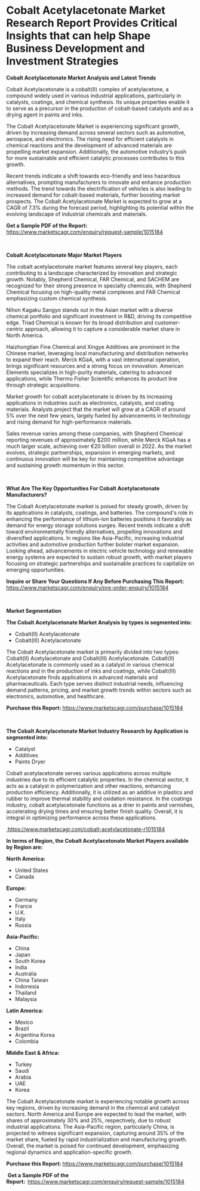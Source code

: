 <p><h1>Cobalt Acetylacetonate Market Research Report Provides Critical Insights that can help Shape Business Development and Investment Strategies</h1></p><p><strong>Cobalt Acetylacetonate Market Analysis and Latest Trends</strong></p>
<p><p>Cobalt Acetylacetonate is a cobalt(II) complex of acetylacetone, a compound widely used in various industrial applications, particularly in catalysts, coatings, and chemical synthesis. Its unique properties enable it to serve as a precursor in the production of cobalt-based catalysts and as a drying agent in paints and inks.</p><p>The Cobalt Acetylacetonate Market is experiencing significant growth, driven by increasing demand across several sectors such as automotive, aerospace, and electronics. The rising need for efficient catalysts in chemical reactions and the development of advanced materials are propelling market expansion. Additionally, the automotive industry’s push for more sustainable and efficient catalytic processes contributes to this growth.</p><p>Recent trends indicate a shift towards eco-friendly and less hazardous alternatives, prompting manufacturers to innovate and enhance production methods. The trend towards the electrification of vehicles is also leading to increased demand for cobalt-based materials, further boosting market prospects. The Cobalt Acetylacetonate Market is expected to grow at a CAGR of 7.3% during the forecast period, highlighting its potential within the evolving landscape of industrial chemicals and materials.</p></p>
<p><strong>Get a Sample PDF of the Report:&nbsp;</strong> <a href="https://www.marketscagr.com/enquiry/request-sample/1015184?utm_campaign=2485&utm_medium=2&utm_source=Github&utm_content=ia&utm_term=17042025&utm_id=cobalt-acetylacetonate">https://www.marketscagr.com/enquiry/request-sample/1015184</a></p>
<p>&nbsp;</p>
<p><strong>Cobalt Acetylacetonate Major Market Players</strong></p>
<p><p>The cobalt acetylacetonate market features several key players, each contributing to a landscape characterized by innovation and strategic growth. Notably, Shepherd Chemical, FAR Chemical, and SACHEM are recognized for their strong presence in specialty chemicals, with Shepherd Chemical focusing on high-quality metal complexes and FAR Chemical emphasizing custom chemical synthesis.</p><p>Nihon Kagaku Sangyo stands out in the Asian market with a diverse chemical portfolio and significant investment in R&D, driving its competitive edge. Triad Chemical is known for its broad distribution and customer-centric approach, allowing it to capture a considerable market share in North America.</p><p>Haizhongtian Fine Chemical and Xingye Additives are prominent in the Chinese market, leveraging local manufacturing and distribution networks to expand their reach. Merck KGaA, with a vast international operation, brings significant resources and a strong focus on innovation. American Elements specializes in high-purity materials, catering to advanced applications, while Thermo Fisher Scientific enhances its product line through strategic acquisitions.</p><p>Market growth for cobalt acetylacetonate is driven by its increasing applications in industries such as electronics, catalysts, and coating materials. Analysts project that the market will grow at a CAGR of around 5% over the next few years, largely fueled by advancements in technology and rising demand for high-performance materials.</p><p>Sales revenue varies among these companies, with Shepherd Chemical reporting revenues of approximately $200 million, while Merck KGaA has a much larger scale, achieving over €20 billion overall in 2022. As the market evolves, strategic partnerships, expansion in emerging markets, and continuous innovation will be key for maintaining competitive advantage and sustaining growth momentum in this sector.</p></p>
<p>&nbsp;</p>
<p><strong>What Are The Key Opportunities For Cobalt Acetylacetonate Manufacturers?</strong></p>
<p><p>The Cobalt Acetylacetonate market is poised for steady growth, driven by its applications in catalysts, coatings, and batteries. The compound's role in enhancing the performance of lithium-ion batteries positions it favorably as demand for energy storage solutions surges. Recent trends indicate a shift toward environmentally friendly alternatives, propelling innovations and diversified applications. In regions like Asia-Pacific, increasing industrial activities and automotive production further bolster market expansion. Looking ahead, advancements in electric vehicle technology and renewable energy systems are expected to sustain robust growth, with market players focusing on strategic partnerships and sustainable practices to capitalize on emerging opportunities.</p></p>
<p><strong>Inquire or Share Your Questions If Any Before Purchasing This Report:</strong> <a href="https://www.marketscagr.com/enquiry/pre-order-enquiry/1015184?utm_campaign=2485&utm_medium=2&utm_source=Github&utm_content=ia&utm_term=17042025&utm_id=cobalt-acetylacetonate">https://www.marketscagr.com/enquiry/pre-order-enquiry/1015184</a></p>
<p>&nbsp;</p>
<p><strong>Market Segmentation</strong></p>
<p><strong>The Cobalt Acetylacetonate Market Analysis by types is segmented into:</strong></p>
<p><ul><li>Cobalt(II) Acetylacetonate</li><li>Cobalt(III) Acetylacetonate</li></ul></p>
<p><p>The Cobalt Acetylacetonate market is primarily divided into two types: Cobalt(II) Acetylacetonate and Cobalt(III) Acetylacetonate. Cobalt(II) Acetylacetonate is commonly used as a catalyst in various chemical reactions and in the production of inks and coatings, while Cobalt(III) Acetylacetonate finds applications in advanced materials and pharmaceuticals. Each type serves distinct industrial needs, influencing demand patterns, pricing, and market growth trends within sectors such as electronics, automotive, and healthcare.</p></p>
<p><strong>Purchase this Report:&nbsp;</strong><a href="https://www.marketscagr.com/purchase/1015184?utm_campaign=2485&utm_medium=2&utm_source=Github&utm_content=ia&utm_term=17042025&utm_id=cobalt-acetylacetonate">https://www.marketscagr.com/purchase/1015184</a></p>
<p>&nbsp;</p>
<p><strong>The Cobalt Acetylacetonate Market Industry Research by Application is segmented into:</strong></p>
<p><ul><li>Catalyst</li><li>Additives</li><li>Paints Dryer</li></ul></p>
<p><p>Cobalt acetylacetonate serves various applications across multiple industries due to its efficient catalytic properties. In the chemical sector, it acts as a catalyst in polymerization and other reactions, enhancing production efficiency. Additionally, it is utilized as an additive in plastics and rubber to improve thermal stability and oxidation resistance. In the coatings industry, cobalt acetylacetonate functions as a drier in paints and varnishes, accelerating drying times and ensuring better finish quality. Overall, it is integral in optimizing performance across these applications.</p></p>
<p><a href="https://www.marketscagr.com/cobalt-acetylacetonate-r1015184?utm_campaign=2485&utm_medium=2&utm_source=Github&utm_content=ia&utm_term=17042025&utm_id=cobalt-acetylacetonate">&nbsp;https://www.marketscagr.com/cobalt-acetylacetonate-r1015184</a></p>
<p><strong>In terms of Region, the Cobalt Acetylacetonate Market Players available by Region are:</strong></p>
<p>
    <p> <strong> North America: </strong>
        <ul>
            <li>United States</li>
            <li>Canada</li>
        </ul>
        </p> 
    <p> <strong> Europe: </strong>
        <ul>
            <li>Germany</li>
            <li>France</li>
            <li>U.K.</li>
            <li>Italy</li>
            <li>Russia</li>
        </ul>
        </p> 
    <p> <strong> Asia-Pacific: </strong>
        <ul>
            <li>China</li>
            <li>Japan</li>
            <li>South Korea</li>
            <li>India</li>
            <li>Australia</li>
            <li>China Taiwan</li>
            <li>Indonesia</li>
            <li>Thailand</li>
            <li>Malaysia</li>
        </ul>
        </p> 
    <p> <strong> Latin America: </strong>
        <ul>
            <li>Mexico</li>
            <li>Brazil</li>
            <li>Argentina Korea</li>
            <li>Colombia</li>
        </ul>
        </p> 
    <p> <strong> Middle East & Africa: </strong>
        <ul>
            <li>Turkey</li>
            <li>Saudi</li>
            <li>Arabia</li>
            <li>UAE</li>
            <li>Korea</li>
        </ul>
    </p>
    </p>
<p><p>The Cobalt Acetylacetonate market is experiencing notable growth across key regions, driven by increasing demand in the chemical and catalyst sectors. North America and Europe are expected to lead the market, with shares of approximately 30% and 25%, respectively, due to robust industrial applications. The Asia-Pacific region, particularly China, is projected to witness significant expansion, capturing around 35% of the market share, fueled by rapid industrialization and manufacturing growth. Overall, the market is poised for continued development, emphasizing regional dynamics and application-specific growth.</p></p>
<p><strong>Purchase this Report: </strong><a href="https://www.marketscagr.com/purchase/1015184?utm_campaign=2485&utm_medium=2&utm_source=Github&utm_content=ia&utm_term=17042025&utm_id=cobalt-acetylacetonate">https://www.marketscagr.com/purchase/1015184</a></p>
<p>&nbsp;<strong>Get a Sample PDF of the Report:&nbsp;&nbsp;</strong><a href="https://www.marketscagr.com/enquiry/request-sample/1015184?utm_campaign=2485&utm_medium=2&utm_source=Github&utm_content=ia&utm_term=17042025&utm_id=cobalt-acetylacetonate">https://www.marketscagr.com/enquiry/request-sample/1015184</a></p>
<p><strong></strong></p>
<p><p></p><p></p><p></p></p>